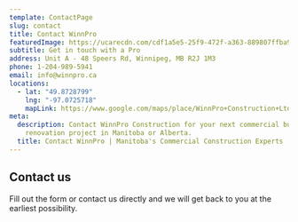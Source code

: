 ```yaml
---
template: ContactPage
slug: contact
title: Contact WinnPro
featuredImage: https://ucarecdn.com/cdf1a5e5-25f9-472f-a363-889807ffba97/
subtitle: Get in touch with a Pro
address: Unit A - 48 Speers Rd, Winnipeg, MB R2J 1M3
phone: 1-204-989-5941
email: info@winnpro.ca
locations:
  - lat: "49.8728799"
    lng: "-97.0725718"
    mapLink: https://www.google.com/maps/place/WinnPro+Construction+Ltd/@49.8728799,-97.0725718,15z/data=!4m5!3m4!1s0x0:0x695df3daa08feddb!8m2!3d49.8728799!4d-97.0725718
meta:
  description: Contact WinnPro Construction for your next commercial building or
    renovation project in Manitoba or Alberta.
  title: Contact WinnPro | Manitoba's Commercial Construction Experts
---
```

## Contact us

Fill out the form or contact us directly and we will get back to you at the earliest possibility.
